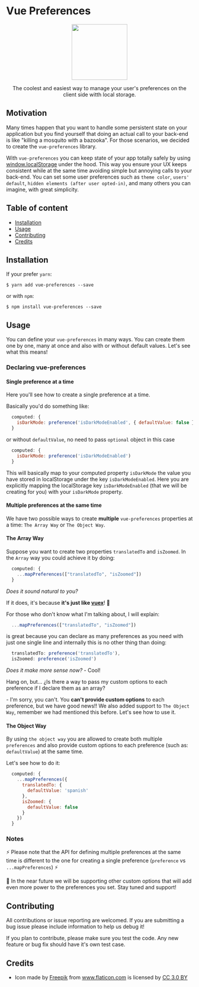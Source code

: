 # Vue Preferences

<p align="center">
  <img src="https://user-images.githubusercontent.com/11605133/56131403-aec11f00-5f5d-11e9-8df7-ce60eda7dfa7.png" height="150px">
  <p align="center">The coolest and easiest way to manage your user's preferences on the client side witth local storage.<p>
</p>

## Motivation

Many times happen that you want to handle some persistent state on your application
but you find yourself that doing an actual call to your back-end is like "killing a mosquito with a bazooka". For those scenarios, we decided to create the `vue-preferences` library.

With `vue-preferences` you can keep state of your app totally safely by using [window.localStorage](https://developer.mozilla.org/en-US/docs/Web/API/Window/localStorage) under the hood. This way you ensure your UX keeps consistent while at
the same time avoiding simple but annoying calls to your back-end. You can set some
user preferences such as `theme color`, `users' default`, `hidden elements (after user opted-in)`, and many others you can imagine, with great simplicity.

## Table of content

* [Installation](#installation)
* [Usage](#usage)
* [Contributing](#contributing)
* [Credits](#credits)

## Installation

If your prefer `yarn`:

```
$ yarn add vue-preferences --save
```

or with `npm`:

```
$ npm install vue-preferences --save
```

## Usage

You can define your `vue-preferences` in many ways. You can create them one by one,
many at once and also with or without default values. Let's see what this means!

### Declaring vue-preferences

#### Single preference at a time

Here you'll see how to create a single preference at a time.

Basically you'd do something like:

```js
  computed: {
    isDarkMode: preference('isDarkModeEnabled', { defaultValue: false })
  }
```

or without `defaultValue`, no need to pass `optional` object in this case

```js
  computed: {
    isDarkMode: preference('isDarkModeEnabled')
  }
```

This will basically map to your computed property `isDarkMode` the value you have stored in localStorage under the key `isDarkModeEnabled`.  Here you are explicitly
mapping the localStorage key `isDarkModeEnabled` (that we will be creating for you)
with your `isDarkMode` property.

#### Multiple preferences at the same time

We have two possible ways to create **multiple** `vue-preferences` properties at a time: `The Array Way` or `The Object Way`.

#### The Array Way

Suppose you want to create two properties `translatedTo` and `isZoomed`. In the
`Array` way you could achieve it by doing:


```js
  computed: {
    ...mapPreferences(["translatedTo", "isZoomed"])
  }
```

*Does it sound natural to you?*

If it does, it's because **it's just like [vuex](https://vuex.vuejs.org/guide/state.html)**! 🎉

For those who don't know what I'm talking about, I will explain:

```js
  ...mapPreferences(["translatedTo", "isZoomed"])
```

is great because you can declare as many preferences as you need with just one
single line and internally this is no other thing than doing:

```js
  translatedTo: preference('translatedTo'),
  isZoomed: preference('isZoomed')
```

*Does it make more sense now?*
\- Cool!

Hang on, but... ¿Is there a way to pass my custom options to each preference if
I declare them as an array?

\- I'm sorry, you can't. You **can't provide custom options** to each preference,
but we have good news!! We also added support to `The Object Way`, remember we
had mentioned this before. Let's see how to use it.

#### The Object Way

By using `the object way` you are allowed to create both multiple `preferences`
and also provide custom options to each preference (such as: `defaultValue`)
at the same time.

Let's see how to do it:

```js
  computed: {
    ...mapPreferences({
      translatedTo: {
        defaultValue: 'spanish'
      },
      isZoomed: {
        defaultValue: false
      }
    })
  }
```

### Notes

⚡ Please note that the API for defining multiple preferences at the same time is
different to the one for creating a single preference (`preference` vs `...mapPreferences`) ⚡

🚀 In the near future we will be supporting other custom options that will add
even more power to the preferences you set. Stay tuned and support!

## Contributing

All contributions or issue reporting are welcomed. If you are submitting a bug
issue please include information to help us debug it!

If you plan to contribute, please make sure you test the code. Any new feature or
bug fix should have it's own test case.

## Credits

- <div>Icon made by <a href="https://www.freepik.com/" title="Freepik">Freepik</a> from <a href="https://www.flaticon.com/" 			    title="Flaticon">www.flaticon.com</a> is licensed by <a href="http://creativecommons.org/licenses/by/3.0/" 			    title="Creative Commons BY 3.0" target="_blank">CC 3.0 BY</a></div>
